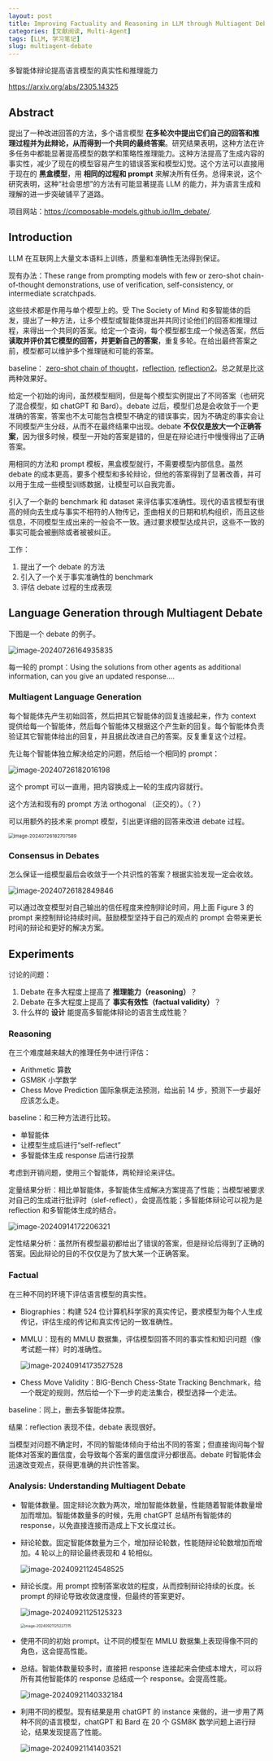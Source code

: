 ```yaml
---
layout: post
title: Improving Factuality and Reasoning in LLM through Multiagent Debate 
categories: [文献阅读, Multi-Agent]
tags: [LLM, 学习笔记]
slug: multiagent-debate
---
```


多智能体辩论提高语言模型的真实性和推理能力

https://arxiv.org/abs/2305.14325

## Abstract

提出了一种改进回答的方法，多个语言模型 **在多轮次中提出它们自己的回答和推理过程并为此辩论，从而得到一个共同的最终答案**。研究结果表明，这种方法在许多任务中都能显著提高模型的数学和策略性推理能力。这种方法提高了生成内容的事实性，减少了现在的模型容易产生的错误答案和模型幻觉。这个方法可以直接用于现在的 **黑盒模型**，用 **相同的过程和 prompt** 来解决所有任务。总得来说，这个研究表明，这种“社会思想”的方法有可能显著提高 LLM 的能力，并为语言生成和理解的进一步突破铺平了道路。

项目网站：https://composable-models.github.io/llm_debate/.

## Introduction

LLM 在互联网上大量文本语料上训练，质量和准确性无法得到保证。

现有办法：These range from prompting models with few or zero-shot
chain-of-thought demonstrations, use of verification, self-consistency, or intermediate scratchpads.

这些技术都是作用与单个模型上的。受 The Society of Mind 和多智能体的启发，提出了一种方法，让多个模型或智能体提出并共同讨论他们的回答和推理过程，来得出一个共同的答案。给定一个查询，每个模型都生成一个候选答案，然后 **读取并评价其它模型的回答，并更新自己的答案**，重复多轮。在给出最终答案之前，模型都可以维护多个推理链和可能的答案。

baseline： [zero-shot chain of thought](https://arxiv.org/abs/2205.11916)，[reflection](https://export.arxiv.org/abs/2303.11366v1), [reflection2](https://arxiv.org/abs/2303.17651)。总之就是比这两种效果好。

给定一个初始的询问，虽然模型相同，但是每个模型实例提出了不同答案（也研究了混合模型，如 chatGPT 和 Bard）。debate 过后，模型们总是会收敛于一个更准确的答案，答案也不太可能包含模型不确定的错误事实，因为不确定的事实会让不同模型产生分歧，从而不在最终结果中出现。debate **不仅仅是放大一个正确答案**，因为很多时候，模型一开始的答案是错的，但是在辩论进行中慢慢得出了正确答案。

用相同的方法和 prompt 模板，黑盒模型就行，不需要模型内部信息。虽然 debate 的成本更高，要多个模型和多轮辩论，但他的答案得到了显著改善，并可以用于生成一些模型训练数据，让模型可以自我完善。

引入了一个新的 benchmark 和 dataset 来评估事实准确性。现代的语言模型有很高的倾向去生成与事实不相符的人物传记，歪曲相关的日期和机构组织，而且这些信息，不同模型生成出来的一般会不一致。通过要求模型达成共识，这些不一致的事实可能会被删除或者被被纠正。

工作：

1. 提出了一个 debate 的方法
2. 引入了一个关于事实准确性的 benchmark
3. 评估 debate 过程的生成表现

## Language Generation through Multiagent Debate

下图是一个 debate 的例子。

![image-20240726164935835](./../images/2024-7-25-Improving%20Factuality%20and%20Reasoning%20in%20LLM%20through%20Multiagent%20Debate/image-20240726164935835.png)

每一轮的 prompt：Using the solutions from other agents as additional information, can you give an updated response....

### Multiagent Language Generation

每个智能体先产生初始回答，然后把其它智能体的回复连接起来，作为 context 提供给每一个智能体，然后每个智能体又根据这个产生新的回复。每个智能体负责验证其它智能体给出的回复，并且据此改进自己的答案。反复重复这个过程。

先让每个智能体独立解决给定的问题，然后给一个相同的 prompt：

![image-20240726182016198](./../images/2024-7-25-Improving%20Factuality%20and%20Reasoning%20in%20LLM%20through%20Multiagent%20Debate/image-20240726182016198.png)

这个 prompt 可以一直用，把内容换成上一轮的生成内容就行。

这个方法和现有的 prompt 方法 orthogonal （正交的）。（？）

可以用额外的技术来 prompt 模型，引出更详细的回答来改进 debate 过程。

<img src="./../images/2024-7-25-Improving%20Factuality%20and%20Reasoning%20in%20LLM%20through%20Multiagent%20Debate/image-20240726182707589.png" alt="image-20240726182707589" style="zoom:66%;" />

### Consensus in Debates

怎么保证一组模型最后会收敛于一个共识性的答案？根据实验发现一定会收敛。

![image-20240726182849846](./../images/2024-7-25-Improving%20Factuality%20and%20Reasoning%20in%20LLM%20through%20Multiagent%20Debate/image-20240726182849846.png)

可以通过改变模型对自己输出的信任程度来控制辩论时间，用上面 Figure 3 的 prompt 来控制辩论持续时间。鼓励模型坚持于自己的观点的 prompt 会带来更长时间的辩论和更好的解决方案。

## Experiments

讨论的问题：

1. Debate 在多大程度上提高了 **推理能力（reasoning）**？
2. Debate 在多大程度上提高了 **事实有效性（factual validity）**？
3. 什么样的 **设计** 能提高多智能体辩论的语言生成性能？

### Reasoning

在三个难度越来越大的推理任务中进行评估：

- Arithmetic 算数
- GSM8K 小学数学
- Chess Move Prediction 国际象棋走法预测，给出前 14 步，预测下一步最好应该怎么走。

baseline：和三种方法进行比较。

- 单智能体
- 让模型生成后进行“self-reflect”
- 多智能体生成 response 后进行投票

考虑到开销问题，使用三个智能体，两轮辩论来评估。

定量结果分析：相比单智能体，多智能体生成解决方案提高了性能；当模型被要求对自己的生成进行批评时（slef-reflect），会提高性能；多智能体辩论可以视为是 reflection 和多智能体生成的结合。

![image-20240914172206321](./../images/2024-7-25-Improving%20Factuality%20and%20Reasoning%20in%20LLM%20through%20Multiagent%20Debate/image-20240914172206321.png)

定性结果分析：虽然所有模型最初都给出了错误的答案，但是辩论后得到了正确的答案。因此辩论的目的不仅仅是为了放大某一个正确答案。

### Factual

在三种不同的环境下评估语言模型的真实性。

- Biographies：构建 524 位计算机科学家的真实传记，要求模型为每个人生成传记，评估生成的传记和真实传记的一致准确性。

- MMLU：现有的 MMLU 数据集，评估模型回答不同的事实性和知识问题（像考试题一样）时的准确性。

  ![image-20240914173527528](./../images/2024-7-25-Improving%20Factuality%20and%20Reasoning%20in%20LLM%20through%20Multiagent%20Debate/image-20240914173527528.png)

- Chess Move Validity：BIG-Bench Chess-State Tracking Benchmark，给一个既定的规则，然后给一个下一步的走法集合，模型选择一个走法。

baseline：同上，删去多智能体投票。

结果：reflection 表现不佳，debate 表现很好。

当模型对问题不确定时，不同的智能体倾向于给出不同的答案；但直接询问每个智能体对答案的置信度，会导致每个答案的置信度评分都很高。debate 时智能体会迅速改变观点，获得更准确的共识性答案。

### Analysis: Understanding Multiagent Debate

- 智能体数量。固定辩论次数为两次，增加智能体数量，性能随着智能体数量增加而增加。智能体数量多的时候，先用 chatGPT 总结所有智能体的 response，以免直接连接而造成上下文长度过长。

- 辩论轮数。固定智能体数量为三个，增加辩论轮数，性能随辩论轮数增加而增加。4 轮以上的辩论最终表现和 4 轮相似。

  ![image-20240921124548525](./../images/2024-7-25-Improving%20Factuality%20and%20Reasoning%20in%20LLM%20through%20Multiagent%20Debate/image-20240921124548525.png)

- 辩论长度。用 prompt 控制答案收敛的程度，从而控制辩论持续的长度。长 prompt 的辩论导致收敛速度慢，但最终的答案更好。

  ![image-20240921125125323](./../images/2024-7-25-Improving%20Factuality%20and%20Reasoning%20in%20LLM%20through%20Multiagent%20Debate/image-20240921125125323.png)

  <img src="./../images/2024-7-25-Improving%20Factuality%20and%20Reasoning%20in%20LLM%20through%20Multiagent%20Debate/image-20240921125227315.png" alt="image-20240921125227315" style="zoom:50%;" />

- 使用不同的初始 prompt。让不同的模型在 MMLU 数据集上表现得像不同的角色，这会提高性能。

- 总结。智能体数量较多时，直接把 response 连接起来会使成本增大，可以将所有其他智能体的 response 总结成一个 response。会提高性能。

  ![image-20240921140332184](./../images/2024-7-25-Improving%20Factuality%20and%20Reasoning%20in%20LLM%20through%20Multiagent%20Debate/image-20240921140332184.png)

- 利用不同的模型。现有结果是用 chatGPT 的 instance 来做的，进一步用了两种不同的语言模型，chatGPT 和 Bard 在 20 个 GSM8K 数学问题上进行辩论，结果发现提高了性能。

  ![image-20240921141403521](./../images/2024-7-25-Improving%20Factuality%20and%20Reasoning%20in%20LLM%20through%20Multiagent%20Debate/image-20240921141403521.png)
